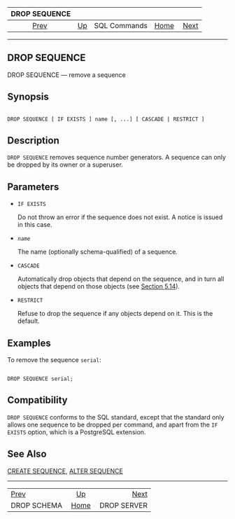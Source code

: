 

|                DROP SEQUENCE               |                                        |              |                                                       |                                            |
| :----------------------------------------: | :------------------------------------- | :----------: | ----------------------------------------------------: | -----------------------------------------: |
| [Prev](sql-dropschema.html "DROP SCHEMA")  | [Up](sql-commands.html "SQL Commands") | SQL Commands | [Home](index.html "PostgreSQL 17devel Documentation") |  [Next](sql-dropserver.html "DROP SERVER") |

***

## DROP SEQUENCE

DROP SEQUENCE — remove a sequence

## Synopsis

```

DROP SEQUENCE [ IF EXISTS ] name [, ...] [ CASCADE | RESTRICT ]
```

## Description

`DROP SEQUENCE` removes sequence number generators. A sequence can only be dropped by its owner or a superuser.

## Parameters

* `IF EXISTS`

    Do not throw an error if the sequence does not exist. A notice is issued in this case.

* *`name`*

    The name (optionally schema-qualified) of a sequence.

* `CASCADE`

    Automatically drop objects that depend on the sequence, and in turn all objects that depend on those objects (see [Section 5.14](ddl-depend.html "5.14. Dependency Tracking")).

* `RESTRICT`

    Refuse to drop the sequence if any objects depend on it. This is the default.

## Examples

To remove the sequence `serial`:

```

DROP SEQUENCE serial;
```

## Compatibility

`DROP SEQUENCE` conforms to the SQL standard, except that the standard only allows one sequence to be dropped per command, and apart from the `IF EXISTS` option, which is a PostgreSQL extension.

## See Also

[CREATE SEQUENCE](sql-createsequence.html "CREATE SEQUENCE"), [ALTER SEQUENCE](sql-altersequence.html "ALTER SEQUENCE")

***

|                                            |                                                       |                                            |
| :----------------------------------------- | :---------------------------------------------------: | -----------------------------------------: |
| [Prev](sql-dropschema.html "DROP SCHEMA")  |         [Up](sql-commands.html "SQL Commands")        |  [Next](sql-dropserver.html "DROP SERVER") |
| DROP SCHEMA                                | [Home](index.html "PostgreSQL 17devel Documentation") |                                DROP SERVER |
